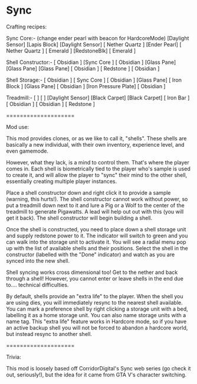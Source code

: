 Sync
====================

Crafting recipes:

Sync Core:-
(change ender pearl with beacon for HardcoreMode)
[Daylight Sensor] [Lapis Block] [Daylight Sensor]
[ Nether Quartz ] [Ender Pearl] [ Nether Quartz ]
[    Emerald    ] [RedstoneBlk] [    Emerald    ]

Shell Constructor:-
[ Obsidian ] [Sync Core ] [ Obsidian ]
[Glass Pane] [Glass Pane] [Glass Pane]
[ Obsidian ] [ Redstone ] [ Obsidian ]

Shell Storage:-
[ Obsidian ] [    Sync Core      ] [ Obsidian ]
[Glass Pane] [    Iron Block     ] [Glass Pane]
[ Obsidian ] [Iron Pressure Plate] [ Obsidian ]

Treadmill:-
[            ] [            ] [Daylight Sensor]
[Black Carpet] [Black Carpet] [    Iron Bar   ]
[  Obsidian  ] [  Obsidian  ] [    Redstone   ]

====================

Mod use:

This mod provides clones, or as we like to call it, "shells".
These shells are basically a new individual, with their own
inventory, experience level, and even gamemode.

However, what they lack, is a mind to control them. That's where
the player comes in. Each shell is biometrically tied to the
player who's sample is used to create it, and will allow the
player to "sync" their mind to the other shell, essentially
creating multiple player instances.

Place a shell constructor down and right click it to provide a sample
(warning, this hurts!). The shell constructor cannot work
without power, so put a treadmill down next to it and lure 
a Pig or a Wolf to the center of the treadmill to generate 
Pigawatts. A lead will help out out with this (you will get
it back). The shell constructor will begin building a shell.

Once the shell is constructed, you need to place down a shell
storage unit and supply redstone power to it. The indicator 
will switch to green and you can walk into the storage unit 
to activate it. You will see a radial menu pop up with the
list of available shells and their positions. Select the shell
in the constructor (labelled with the "Done" indicator) and
watch as you are synced into the new shell.

Shell syncing works cross dimensional too! Get to the nether 
and back through a shell! However, you cannot enter or leave
shells in the end due to.... technical difficulties.

By default, shells provide an "extra life" to the player.
When the shell you are using dies, you will immediately resync
to the nearest shell available. You can mark a preference shell
by right clicking a storage unit with a bed, labelling it as
a home storage unit. You can also name storage units with
a name tag. This "extra life" feature works in Hardcore mode,
so if you have an active backup shell you will not be forced
to abandon a hardcore world, but instead resync to another shell.

====================

Trivia:

This mod is loosely based off CorridorDigital's Sync web series
(go check it out, seriously!), but the idea for it came from
GTA V's character switching.